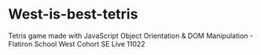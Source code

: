 # West-is-best-tetris
Tetris game made with JavaScript Object Orientation &amp; DOM Manipulation - Flatiron School West Cohort SE Live 11022 
